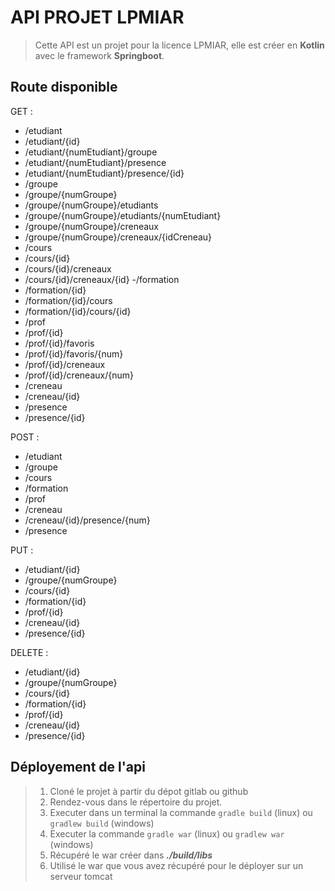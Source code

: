 # API PROJET LPMIAR 

>Cette API est un projet pour la licence LPMIAR, elle est créer en __Kotlin__ avec le framework __Springboot__.

## Route disponible

GET :

- /etudiant
- /etudiant/{id}
- /etudiant/{numEtudiant}/groupe
- /etudiant/{numEtudiant}/presence
- /etudiant/{numEtudiant}/presence/{id}
- /groupe
- /groupe/{numGroupe}
- /groupe/{numGroupe}/etudiants
- /groupe/{numGroupe}/etudiants/{numEtudiant}
- /groupe/{numGroupe}/creneaux
- /groupe/{numGroupe}/creneaux/{idCreneau}
- /cours
- /cours/{id}
- /cours/{id}/creneaux
- /cours/{id}/creneaux/{id}
-/formation
- /formation/{id}
- /formation/{id}/cours
- /formation/{id}/cours/{id}
- /prof
- /prof/{id}
- /prof/{id}/favoris
- /prof/{id}/favoris/{num}
- /prof/{id}/creneaux
- /prof/{id}/creneaux/{num}
- /creneau
- /creneau/{id}
- /presence
- /presence/{id}

POST :

- /etudiant
- /groupe
- /cours
- /formation
- /prof
- /creneau
- /creneau/{id}/presence/{num}
- /presence

PUT :

- /etudiant/{id}
- /groupe/{numGroupe}
- /cours/{id}
- /formation/{id}
- /prof/{id}
- /creneau/{id}
- /presence/{id}

DELETE :

- /etudiant/{id}
- /groupe/{numGroupe}
- /cours/{id}
- /formation/{id}
- /prof/{id}
- /creneau/{id}
- /presence/{id}

## Déployement de l'api

> 1. Cloné le projet à partir du dépot gitlab ou github
> 2. Rendez-vous dans le répertoire du projet.
> 3. Executer dans un terminal la commande `gradle build` (linux) ou `gradlew build` (windows)
> 4. Executer la commande `gradle war` (linux) ou `gradlew war` (windows)
> 5. Récupéré le war créer dans ***./build/libs***
> 6. Utilisé le war que vous avez récupéré pour le déployer sur un serveur tomcat